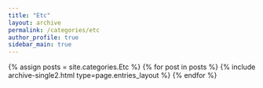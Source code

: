```yaml
---
title: "Etc"
layout: archive
permalink: /categories/etc
author_profile: true
sidebar_main: true
---
```



{% assign posts = site.categories.Etc %}
{% for post in posts %} {% include archive-single2.html type=page.entries_layout %} {% endfor %}
